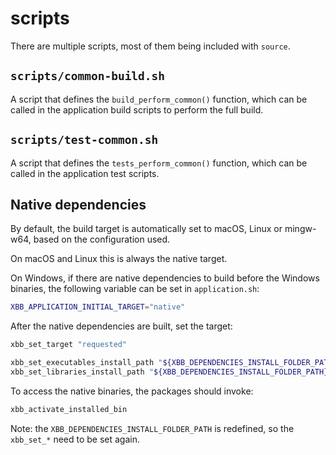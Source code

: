 # scripts

There are multiple scripts, most of them being included with `source`.

## `scripts/common-build.sh`

A script that defines the `build_perform_common()` function, which can be
called in the application build scripts to perform the full build.

## `scripts/test-common.sh`

A script that defines the `tests_perform_common()` function, which can be
called in the application test scripts.

## Native dependencies

By default, the build target is automatically set to macOS, Linux or
mingw-w64, based on the configuration used.

On macOS and Linux this is always the native target.

On Windows, if there are native dependencies to build before the Windows
binaries, the following variable can be set in `application.sh`:

```sh
XBB_APPLICATION_INITIAL_TARGET="native"
```

After the native dependencies are built, set the target:

```sh
xbb_set_target "requested"

xbb_set_executables_install_path "${XBB_DEPENDENCIES_INSTALL_FOLDER_PATH}"
xbb_set_libraries_install_path "${XBB_DEPENDENCIES_INSTALL_FOLDER_PATH}"
```

To access the native binaries, the packages should invoke:

```sh
xbb_activate_installed_bin
```

Note: the `XBB_DEPENDENCIES_INSTALL_FOLDER_PATH` is redefined, so the
`xbb_set_*` need to be set again.

